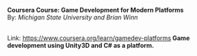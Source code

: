 <b>Coursera Course: Game Development for Modern Platforms</b><br/>
By: <i>Michigan State University and Brian Winn</i><br/><br/>

Link: <a href="https://www.coursera.org/learn/gamedev-platforms">https://www.coursera.org/learn/gamedev-platforms</a><b/>
Game development using <b>Unity3D </b> and <b>C#</b> as a platform.<b/>
